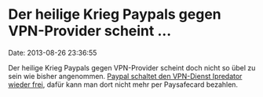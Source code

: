 Der heilige Krieg Paypals gegen VPN-Provider scheint \...
=========================================================

Date: 2013-08-26 23:36:55

Der heilige Krieg Paypals gegen VPN-Provider scheint doch nicht so übel
zu sein wie bisher angenommen. [Paypal schaltet den VPN-Dienst Ipredator
wieder
frei](https://blog.ipredator.se/2013/08/paypal-working-again-paysafecard-supported-canceled.html),
dafür kann man dort nicht mehr per Paysafecard bezahlen.
